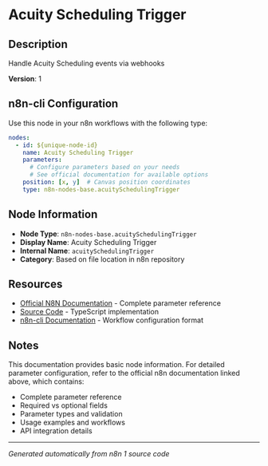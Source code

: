 # Acuity Scheduling Trigger

## Description

Handle Acuity Scheduling events via webhooks

**Version**: 1

## n8n-cli Configuration

Use this node in your n8n workflows with the following type:

```yaml
nodes:
  - id: ${unique-node-id}
    name: Acuity Scheduling Trigger
    parameters:
      # Configure parameters based on your needs
      # See official documentation for available options
    position: [x, y]  # Canvas position coordinates
    type: n8n-nodes-base.acuitySchedulingTrigger
```

## Node Information

- **Node Type**: `n8n-nodes-base.acuitySchedulingTrigger`
- **Display Name**: Acuity Scheduling Trigger
- **Internal Name**: `acuitySchedulingTrigger`
- **Category**: Based on file location in n8n repository

## Resources

- [Official N8N Documentation](https://docs.n8n.io/integrations/builtin/app-nodes/n8n-nodes-base.acuityschedulingtrigger/) - Complete parameter reference
- [Source Code](https://github.com/n8n-io/n8n/blob/master/packages/nodes-base/nodes/AcuityScheduling/AcuitySchedulingTrigger.node.ts) - TypeScript implementation
- [n8n-cli Documentation](https://github.com/edenreich/n8n-cli) - Workflow configuration format

## Notes

This documentation provides basic node information. For detailed parameter configuration, 
refer to the official n8n documentation linked above, which contains:

- Complete parameter reference
- Required vs optional fields
- Parameter types and validation
- Usage examples and workflows
- API integration details

---
*Generated automatically from n8n 1 source code*
